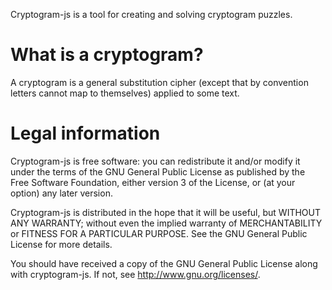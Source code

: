 
Cryptogram-js is a tool for creating and solving cryptogram puzzles.

What is a cryptogram?
=====================

A cryptogram is a general substitution cipher (except that by convention
letters cannot map to themselves) applied to some text.


Legal information
=================

Cryptogram-js is free software: you can redistribute it and/or modify
it under the terms of the GNU General Public License as published by
the Free Software Foundation, either version 3 of the License, or
(at your option) any later version.

Cryptogram-js is distributed in the hope that it will be useful,
but WITHOUT ANY WARRANTY; without even the implied warranty of
MERCHANTABILITY or FITNESS FOR A PARTICULAR PURPOSE.  See the
GNU General Public License for more details.

You should have received a copy of the GNU General Public License
along with cryptogram-js.  If not, see <http://www.gnu.org/licenses/>.



